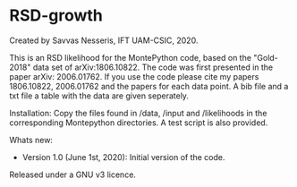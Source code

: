 # RSD-growth
Created by Savvas Nesseris, IFT UAM-CSIC, 2020. 

This is an RSD likelihood for the MontePython code, based on the "Gold-2018" data set of arXiv:1806.10822. The code was first presented in the paper arXiv: 2006.01762. If you use the code please cite my papers 1806.10822, 2006.01762 and the papers for each data point. A bib file and a txt file a table with the data are given seperately. 

Installation: Copy the files found in /data, /input and /likelihoods in the corresponding Montepython directories. A test script is also provided.

Whats new:
* Version 1.0 (June 1st, 2020): Initial version of the code. 

Released under a GNU v3 licence. 
